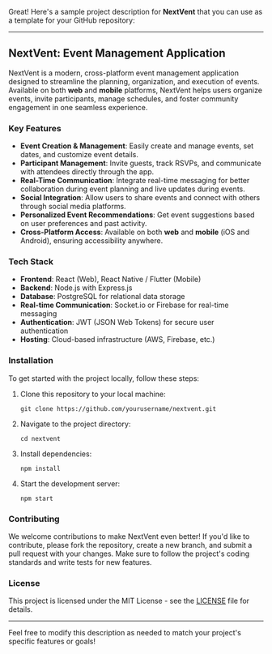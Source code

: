Great! Here's a sample project description for **NextVent** that you can use as a template for your GitHub repository:

---

## **NextVent: Event Management Application**

NextVent is a modern, cross-platform event management application designed to streamline the planning, organization, and execution of events. Available on both **web** and **mobile** platforms, NextVent helps users organize events, invite participants, manage schedules, and foster community engagement in one seamless experience.

### **Key Features**
- **Event Creation & Management**: Easily create and manage events, set dates, and customize event details.
- **Participant Management**: Invite guests, track RSVPs, and communicate with attendees directly through the app.
- **Real-Time Communication**: Integrate real-time messaging for better collaboration during event planning and live updates during events.
- **Social Integration**: Allow users to share events and connect with others through social media platforms.
- **Personalized Event Recommendations**: Get event suggestions based on user preferences and past activity.
- **Cross-Platform Access**: Available on both **web** and **mobile** (iOS and Android), ensuring accessibility anywhere.

### **Tech Stack**
- **Frontend**: React (Web), React Native / Flutter (Mobile)
- **Backend**: Node.js with Express.js
- **Database**: PostgreSQL for relational data storage
- **Real-time Communication**: Socket.io or Firebase for real-time messaging
- **Authentication**: JWT (JSON Web Tokens) for secure user authentication
- **Hosting**: Cloud-based infrastructure (AWS, Firebase, etc.)

### **Installation**
To get started with the project locally, follow these steps:
1. Clone this repository to your local machine:
   ```
   git clone https://github.com/yourusername/nextvent.git
   ```
2. Navigate to the project directory:
   ```
   cd nextvent
   ```
3. Install dependencies:
   ```
   npm install
   ```
4. Start the development server:
   ```
   npm start
   ```

### **Contributing**
We welcome contributions to make NextVent even better! If you'd like to contribute, please fork the repository, create a new branch, and submit a pull request with your changes. Make sure to follow the project's coding standards and write tests for new features.

### **License**
This project is licensed under the MIT License - see the [LICENSE](LICENSE) file for details.

---

Feel free to modify this description as needed to match your project's specific features or goals!
